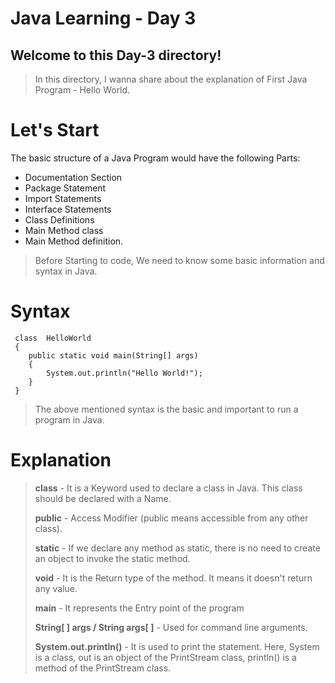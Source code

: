 # Java Learning - Day 3

## Welcome to this Day-3 directory!

> In this directory, I wanna share about the explanation of First Java Program - Hello World.

# Let's Start

  The basic structure of a Java Program would have the following Parts:

-   Documentation Section
-   Package Statement
-   Import Statements
-   Interface Statements
-   Class Definitions
-   Main Method class
-   Main Method definition.


> Before Starting to code, We need to know some basic information and syntax in Java.

# Syntax 
  
     class  HelloWorld 
     {
        public static void main(String[] args)
        {
            System.out.println("Hello World!");
        }
     }

> The above mentioned syntax is the basic and important to run a program in Java. 

# Explanation

> **class** - It is a Keyword used to declare a class in Java. This class should be declared with a Name.
> 
> **public**  - Access Modifier (public means accessible from any other class).
> 
> **static**  - If we declare any method as static, there is no need to create an object to invoke the static method.
>
> **void** - It is the Return type of the method. It means it doesn't return any value.
>
> **main** - It represents the Entry point of the program
>
> **String[ ] args / String args[ ]** - Used for command line arguments.
>
> **System.out.println()** - It is used to print the statement. Here, System is a class, out is an object of the PrintStream class, println() is a method of the PrintStream class.

